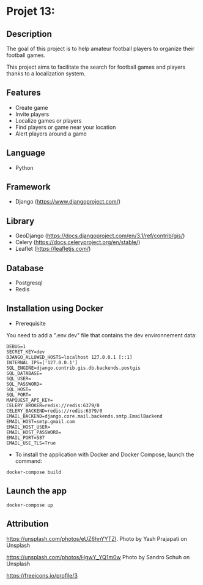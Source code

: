 # Projet 13:

## Description

The goal of this project is to help amateur football players to organize their football games.

This project aims to facilitate the search for football games and players thanks to a localization system.


## Features

* Create game
* Invite players
* Localize games or players
* Find players or game near your location
* Alert players around a game


## Language

* Python

## Framework

* Django (https://www.djangoproject.com/)

## Library

* GeoDjango (https://docs.djangoproject.com/en/3.1/ref/contrib/gis/)
* Celery (https://docs.celeryproject.org/en/stable/)
* Leaflet (https://leafletjs.com/)

## Database

* Postgresql
* Redis



## Installation using Docker


* Prerequisite

You need to add a ".env.dev" file that contains the dev environnement data:

```
DEBUG=1
SECRET_KEY=dev
DJANGO_ALLOWED_HOSTS=localhost 127.0.0.1 [::1] 
INTERNAL_IPS=['127.0.0.1']
SQL_ENGINE=django.contrib.gis.db.backends.postgis
SQL_DATABASE=
SQL_USER=
SQL_PASSWORD=
SQL_HOST=
SQL_PORT=
MAPQUEST_API_KEY=
CELERY_BROKER=redis://redis:6379/0
CELERY_BACKEND=redis://redis:6379/0
EMAIL_BACKEND=django.core.mail.backends.smtp.EmailBackend
EMAIL_HOST=smtp.gmail.com
EMAIL_HOST_USER=
EMAIL_HOST_PASSWORD=
EMAIL_PORT=587
EMAIL_USE_TLS=True
```

* To install the application with Docker and Docker Compose, launch the command:

```
docker-compose build
```


## Launch the app

```
docker-compose up
```


## Attribution

https://unsplash.com/photos/eUZ6hnYYTZI. Photo by Yash Prajapati on Unsplash

https://unsplash.com/photos/HgwY_YQ1m0w Photo by Sandro Schuh on Unsplash

https://freeicons.io/profile/3